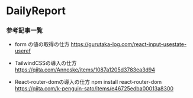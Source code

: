 # DailyReport

### 参考記事一覧
- form の値の取得の仕方
https://gurutaka-log.com/react-input-usestate-useref

- TailwindCSSの導入の仕方
https://qiita.com/Annoske/items/1087a1205d3783ea3d94

- React-router-domの導入の仕方
npm install react-router-dom
https://qiita.com/k-penguin-sato/items/e46725edba00013a8300
